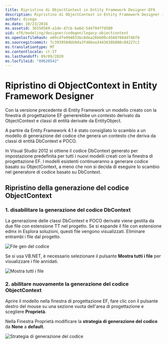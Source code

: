 ```yaml
---
title: Ripristino di ObjectContext in Entity Framework Designer-EF6
description: Ripristino di ObjectContext in Entity Framework Designer in Entity Framework 6
author: divega
ms.date: 10/23/2016
ms.assetid: 36550569-a1de-47cb-ba6d-544794ffd500
uid: ef6/modeling/designer/codegen/legacy-objectcontext
ms.openlocfilehash: e09cdfe994033bc8dea26bb09c4560788dd746f8
ms.sourcegitcommit: 7c3939504bb9da3f46bea3443638b808c04227c2
ms.translationtype: MT
ms.contentlocale: it-IT
ms.lasthandoff: 09/09/2020
ms.locfileid: "89620542"
---
```

# <a name="reverting-to-objectcontext-in-entity-framework-designer"></a>Ripristino di ObjectContext in Entity Framework Designer
Con la versione precedente di Entity Framework un modello creato con la finestra di progettazione EF genererebbe un contesto derivato da ObjectContext e classi di entità derivate da EntityObject.

A partire da Entity Framework 4.1 è stato consigliato lo scambio a un modello di generazione del codice che genera un contesto che deriva da classi di entità DbContext e POCO.

In Visual Studio 2012 si ottiene il codice DbContext generato per impostazione predefinita per tutti i nuovi modelli creati con la finestra di progettazione EF. I modelli esistenti continueranno a generare codice basato su ObjectContext, a meno che non si decida di eseguire lo scambio nel generatore di codice basato su DbContext.

## <a name="reverting-back-to-objectcontext-code-generation"></a>Ripristino della generazione del codice ObjectContext

### <a name="1-disable-dbcontext-code-generation"></a>1. disabilitare la generazione del codice DbContext

La generazione delle classi DbContext e POCO derivate viene gestita da due file con estensione TT nel progetto. Se si espande il file con estensione edmx in Esplora soluzioni, questi file vengono visualizzati. Eliminare entrambi i file dal progetto.

![File gen del codice](~/ef6/media/codegenfiles.png)

Se si usa VB.NET, è necessario selezionare il pulsante **Mostra tutti i file** per visualizzare i file annidati.

![Mostra tutti i file](~/ef6/media/showallfiles.png)

### <a name="2-re-enable-objectcontext-code-generation"></a>2. abilitare nuovamente la generazione del codice ObjectContext

Aprire il modello nella finestra di progettazione EF, fare clic con il pulsante destro del mouse su una sezione vuota dell'area di progettazione e scegliere **Proprietà**.

Nella Finestra Proprietà modificare la **strategia di generazione del codice** da **None** a **default**.

![Strategia di generazione del codice](~/ef6/media/codegenstrategy.png)
